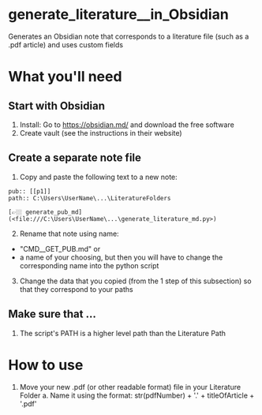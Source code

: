 # generate_literature__in_Obsidian
Generates an Obsidian note that corresponds to a literature file (such as a .pdf article) and uses custom fields


# What you'll need

## Start with Obsidian

1. Install: Go to https://obsidian.md/ and download the free software
2. Create vault (see the instructions in their website)

## Create a separate note file

1. Copy and paste the following text to a new note:

```
pub:: [[p1]]
path:: C:\Users\UserName\...\LiteratureFolders

[👉🏼 generate_pub_md](<file:///C:\Users\UserName\...\generate_literature_md.py>)
```
2. Rename that note using name:
- "CMD__GET_PUB.md" or
- a name of your choosing, but then you will have to change the corresponding name into the python script


3. Change the data that you copied (from the 1 step of this subsection) so that they correspond to your paths

## Make sure that ...

1. The script's PATH is a higher level path than the Literature Path



# How to use

1. Move your new .pdf (or other readable format) file in your Literature Folder
a. Name it using the format: str(pdfNumber) + '.' + titleOfArticle + '.pdf'



